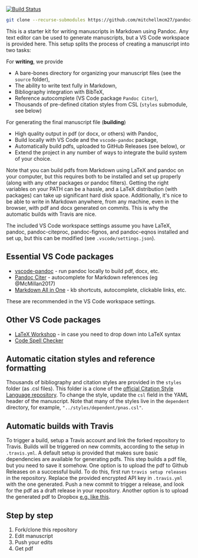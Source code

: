 [![Build Status](https://travis-ci.com/mitchellmcm27/pandoc-manuscript-starter.svg?branch=master)](https://travis-ci.com/mitchellmcm27/pandoc-manuscript-starter)

```sh
git clone --recurse-submodules https://github.com/mitchellmcm27/pandoc-manuscript-starter your-paper
```

This is a starter kit for writing manuscripts in Markdown using Pandoc. Any text editor can be used to generate manuscripts, but a VS Code workspace is provided here.
This setup splits the process of creating a manuscript into two tasks:

For **writing**, we provide
* A bare-bones directory for organizing your manuscript files (see the `source` folder),
* The ability to write text fully in Markdown,
* Bibliography integration with BibTeX,
* Reference autocomplete (VS Code package `Pandoc Citer`),
* Thousands of pre-defined citation styles from CSL (`styles` submodule, see below)

For generating the final manuscript file (**building**)
* High quality output in pdf (or docx, or others) with Pandoc,
* Build locally with VS Code and the `vscode-pandoc` package,
* Automatically build pdfs, uploaded to GitHub Releases (see below), or
* Extend the project in any number of ways to integrate the build system of your choice.

Note that you can build pdfs from Markdown using LaTeX and pandoc on your computer, but this requires both to be installed and set up properly (along with any other packages or pandoc filters). Getting the right variables on your PATH can be a hassle, and a LaTeX distribution (with packages) can take up significant hard disk space. Additionally, it's nice to be able to write in Markdown anywhere, from any machine, even in the browser, with pdf and docx generated on commits. This is why the automatic builds with Travis are nice.

The included VS Code workspace settings assume you have LaTeX, pandoc, pandoc-citeproc, pandoc-fignos, and pandoc-eqnos installed and set up, but this can be modified (see `.vscode/settings.json`).

## Essential VS Code packages

* [vscode-pandoc](https://marketplace.visualstudio.com/items?itemName=DougFinke.vscode-pandoc) - run pandoc locally to build pdf, docx, etc.
* [Pandoc Citer](https://marketplace.visualstudio.com/items?itemName=notZaki.pandocciter) - autocomplete for Markdown references (eg @McMillan2017)
* [Markdown All in One](https://marketplace.visualstudio.com/items?itemName=yzhang.markdown-all-in-one) - kb shortcuts, autocomplete, clickable links, etc.

These are recommended in the VS Code workspace settings.

## Other VS Code packages

* [LaTeX Workshop](https://marketplace.visualstudio.com/items?itemName=James-Yu.latex-workshop) - in case you need to drop down into LaTeX syntax
* [Code Spell Checker](https://marketplace.visualstudio.com/items?itemName=streetsidesoftware.code-spell-checker)

## Automatic citation styles and reference formatting

Thousands of bibliography and citation styles are provided in the `styles` folder (as .csl files). This folder is a clone of the [official Citation Style Language repository](https://github.com/citation-style-language/styles). To change the style, update the `csl` field in the YAML header of the manuscript. Note that many of the styles live in the `dependent` directory, for example, `"../styles/dependent/pnas.csl"`.

## Automatic builds with Travis

To trigger a build, setup a Travis account and link the forked repository to Travis. Builds will be triggered on new commits, according to the setup in `.travis.yml`. A default setup is provided that makes sure basic dependencies are available for generating pdfs. This step builds a pdf file, but you need to save it somehow. One option is to upload the pdf to Github Releases on a successful build. To do this, first run `travis setup releases` in the repository. Replace the provided encrypted API key in `.travis.yml` with the one generated. Push a new commit to trigger a release, and look for the pdf as a draft release in your repository. Another option is to upload the generated pdf to Dropbox [e.g. like this](https://labs.consol.de/travis/dropbox/2015/11/04/upload-travis-artifacts-to-dropbox.html).

## Step by step

1. Fork/clone this repository
2. Edit manuscript
3. Push your edits
4. Get pdf
